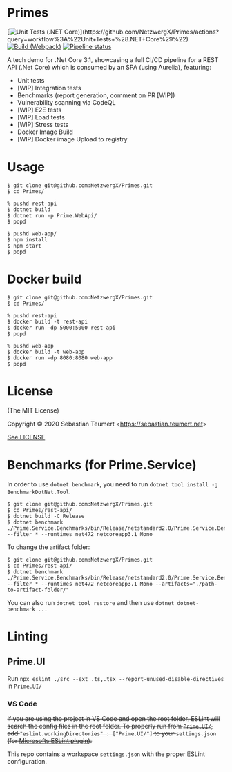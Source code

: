 # Primes
[![Unit Tests (.NET Core)](https://github.com/NetzwergX/Primes/workflows/Unit%20Tests%20(.NET%20Core)/badge.svg)](https://github.com/NetzwergX/Primes/actions?query=workflow%3A%22Unit+Tests+%28.NET+Core%29%22) 
[![Build (Webpack)](https://github.com/NetzwergX/Primes/workflows/Build%20(Webpack)/badge.svg)](https://github.com/NetzwergX/Primes/actions?query=workflow%3A%22Build+%28Webpack%29%22) 
[![Pipeline status](https://gitlab.com/s.teumert/primes/badges/master/pipeline.svg)](https://gitlab.com/s.teumert/primes/-/pipelines/latest)

A tech demo for .Net Core 3.1, showcasing a full CI/CD pipeline
for a REST API (.Net Core) which is consumed by an SPA (using Aurelia),
featuring:

* Unit tests
* [WIP] Integration tests
* Benchmarks (report generation, comment on PR [WIP])
* Vulnerability scanning via CodeQL
* [WIP] E2E tests
* [WIP] Load tests
* [WIP] Stress tests
* Docker Image Build
* [WIP] Docker image Upload to registry
# Usage

    $ git clone git@github.com:NetzwergX/Primes.git
    $ cd Primes/

    % pushd rest-api
    $ dotnet build
    $ dotnet run -p Prime.WebApi/
    $ popd

    $ pushd web-app/
    $ npm install
    $ npm start
    $ popd

# Docker build

    $ git clone git@github.com:NetzwergX/Primes.git
    $ cd Primes/

    % pushd rest-api
    $ docker build -t rest-api
    $ docker run -dp 5000:5000 rest-api
    $ popd

    % pushd web-app
    $ docker build -t web-app
    $ docker run -dp 8080:8080 web-app
    $ popd

# License

(The MIT License)

Copyright &copy; 2020 Sebastian Teumert &lt;https://sebastian.teumert.net&gt;

[See LICENSE](/LICENSE)

# Benchmarks (for Prime.Service)

In order to use `dotnet benchmark`,
you need to run `dotnet tool install -g BenchmarkDotNet.Tool`.

    $ git clone git@github.com:NetzwergX/Primes.git
    $ cd Primes/rest-api/
    $ dotnet build -C Release
    $ dotnet benchmark ./Prime.Service.Benchmarks/bin/Release/netstandard2.0/Prime.Service.Benchmarks.dll --filter * --runtimes net472 netcoreapp3.1 Mono

To change the artifact folder:

    $ git clone git@github.com:NetzwergX/Primes.git
    $ cd Primes/rest-api/
    $ dotnet benchmark ./Prime.Service.Benchmarks/bin/Release/netstandard2.0/Prime.Service.Benchmarks.dll --filter * --runtimes net472 netcoreapp3.1 Mono --artifacts="./path-to-artifact-folder/"

You can also run `dotnet tool restore`
and then use `dotnet dotnet-benchmark ...`

# Linting

## Prime.UI

Run `npx eslint ./src --ext .ts,.tsx --report-unused-disable-directives`
in `Prime.UI/`

### VS Code

~~If you are using the project in VS Code and open the root folder, ESLint will
search the config files in the root folder. To properly run from `Prime.UI/`,
add `"eslint.workingDirectories" : ["Prime.UI/"]` to your `settings.json`
(for [Microsofts ESLint plugin](https://github.com/microsoft/vscode-eslint)).~~

This repo contains a workspace `settings.json` with the proper ESLint configuration.
